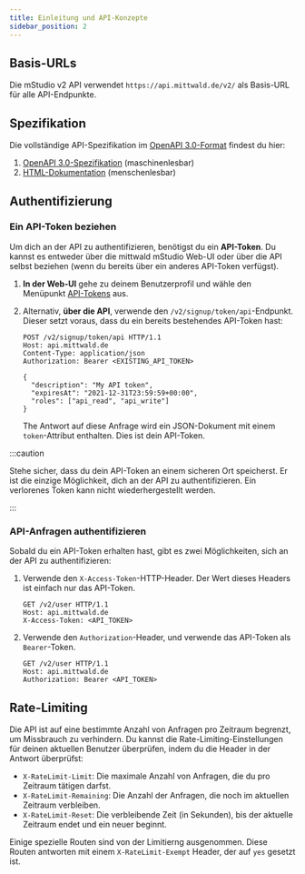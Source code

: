 ```yaml
---
title: Einleitung und API-Konzepte
sidebar_position: 2
---
```


## Basis-URLs

Die mStudio v2 API verwendet `https://api.mittwald.de/v2/` als Basis-URL für
alle API-Endpunkte.

## Spezifikation

Die vollständige API-Spezifikation im
[OpenAPI 3.0-Format](https://spec.openapis.org/oas/v3.0.0) findest du hier:

1. [OpenAPI 3.0-Spezifikation](https://api.mittwald.de/openapi)
   (maschinenlesbar)
2. [HTML-Dokumentation](/reference/v2) (menschenlesbar)

## Authentifizierung

### Ein API-Token beziehen

Um dich an der API zu authentifizieren, benötigst du ein **API-Token**. Du
kannst es entweder über die mittwald mStudio Web-UI oder über die API selbst
beziehen (wenn du bereits über ein anderes API-Token verfügst).

1. **In der Web-UI** gehe zu deinem Benutzerprofil und wähle den Menüpunkt
   [API-Tokens](https://studio.mittwald.de/app/profile/api-tokens) aus.
2. Alternativ, **über die API**, verwende den `/v2/signup/token/api`-Endpunkt.
   Dieser setzt voraus, dass du ein bereits bestehendes API-Token hast:

   ```http
   POST /v2/signup/token/api HTTP/1.1
   Host: api.mittwald.de
   Content-Type: application/json
   Authorization: Bearer <EXISTING_API_TOKEN>

   {
     "description": "My API token",
     "expiresAt": "2021-12-31T23:59:59+00:00",
     "roles": ["api_read", "api_write"]
   }
   ```

   The Antwort auf diese Anfrage wird ein JSON-Dokument mit einem
   `token`-Attribut enthalten. Dies ist dein API-Token.

:::caution

Stehe sicher, dass du dein API-Token an einem sicheren Ort speicherst. Er ist
die einzige Möglichkeit, dich an der API zu authentifizieren. Ein verlorenes
Token kann nicht wiederhergestellt werden.

:::

### API-Anfragen authentifizieren

Sobald du ein API-Token erhalten hast, gibt es zwei Möglichkeiten, sich an der
API zu authentifizieren:

1. Verwende den `X-Access-Token`-HTTP-Header. Der Wert dieses Headers ist
   einfach nur das API-Token.

   ```http {3}
   GET /v2/user HTTP/1.1
   Host: api.mittwald.de
   X-Access-Token: <API_TOKEN>
   ```

2. Verwende den `Authorization`-Header, und verwende das API-Token als
   `Bearer`-Token.

   ```http {3}
   GET /v2/user HTTP/1.1
   Host: api.mittwald.de
   Authorization: Bearer <API_TOKEN>
   ```

## Rate-Limiting

Die API ist auf eine bestimmte Anzahl von Anfragen pro Zeitraum begrenzt, um
Missbrauch zu verhindern. Du kannst die Rate-Limiting-Einstellungen für deinen
aktuellen Benutzer überprüfen, indem du die Header in der Antwort überprüfst:

- `X-RateLimit-Limit`: Die maximale Anzahl von Anfragen, die du pro Zeitraum
  tätigen darfst.
- `X-RateLimit-Remaining`: Die Anzahl der Anfragen, die noch im aktuellen
  Zeitraum verbleiben.
- `X-RateLimit-Reset`: Die verbleibende Zeit (in Sekunden), bis der aktuelle
  Zeitraum endet und ein neuer beginnt.

Einige spezielle Routen sind von der Limitierng ausgenommen. Diese Routen
antworten mit einem `X-RateLimit-Exempt` Header, der auf `yes` gesetzt ist.
